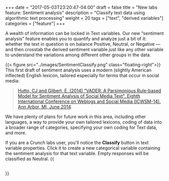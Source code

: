 +++
date = "2017-05-03T23:20:47-04:00"
draft = false
title = "New labs feature: Sentiment analysis"
description = "Classify text data using algorithmic text processing"
weight = 20
tags = ["text", "derived variables"]
categories = ["feature"]
+++

A wealth of information can be locked in Text variables. Our new “sentiment analysis” feature enables you to quantify and analyze just a bit of it: whether the text in question is on balance Positive, Neutral, or Negative — and then crosstab the derived sentiment variable just like any other variable to understand the variations among different other groups in the data.

{{< figure src="../images/SentimentClassify.png" class="floating-right">}}
This first draft of sentiment analysis uses a modern (slightly American inflected) English lexicon, tailored especially for terms that occur in social media:  

> [Hutto, CJ and Gilbert, E. (2014) "VADER: A Parsimonious Rule-based Model for Sentiment Analysis of Social Media Text". Eighth International Conference on Weblogs and Social Media (ICWSM-14). Ann Arbor, MI, June 2014](https://github.com/cjhutto/vaderSentiment).

We have plenty of plans for future work in this area, including other languages, a way to provide your own tailored lexicons, coding of data into a broader range of categories, specifying your own coding for Text data, and more.

If you are a Crunch labs user, you'll notice the **Classify** button in text variable properties. Click it to create a new categorical variable containing the sentiment analysis for that text variable. Empty responses will be classified as Neutral.
{{<h2></h2>}}
